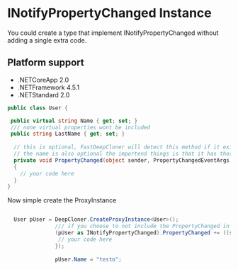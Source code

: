 # INotifyPropertyChanged Instance

You could create a type that implement INotifyPropertyChanged without adding a single extra code.

## Platform support
* .NETCoreApp 2.0
* .NETFramework 4.5.1
* .NETStandard 2.0

```csharp
public class User {

 public virtual string Name { get; set; }
 /// none virtual properties wont be included
 public string LastName { get; set; }
 
  // this is optional, FastDeepCloner will detect this method if it exist.
  // the name is also optional the importend things is that it has those parameters below
  private void PropertyChanged(object sender, PropertyChangedEventArgs e)
  {
    // your code here
  }
}


```
Now simple create the ProxyInstance

```csharp

  User pUser = DeepCloner.CreateProxyInstance<User>();     
               /// if you choose to not include the PropertyChanged in the class, you could simple bind it here 
               (pUser as INotifyPropertyChanged).PropertyChanged += ((sender, e)=> {  
                // your code here
               });
               
               pUser.Name = "testo";

```

